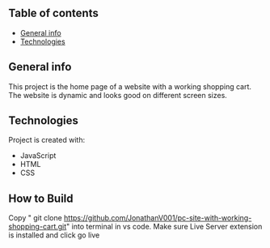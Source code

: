 ## Table of contents
* [General info](#general-info)
* [Technologies](#technologies)

## General info
This project is the home page of a website with a working shopping cart.
The website is dynamic and looks good on different screen sizes.
	
## Technologies
Project is created with:
* JavaScript
* HTML
* CSS

## How to Build
Copy " git clone https://github.com/JonathanV001/pc-site-with-working-shopping-cart.git" into terminal in vs code.
Make sure Live Server extension is installed and click go live
